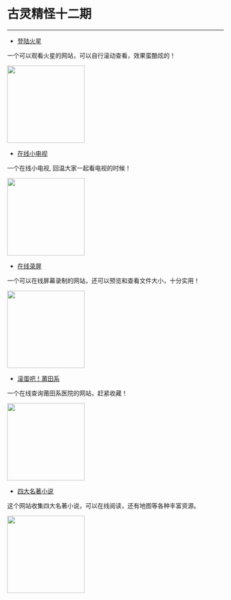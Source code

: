 <!--
 * @Author: caixin
 * @Date: 2021-06-10 10:11:13
 * @LastEditTime: 2021-06-10 13:29:26
 * @LastEditors: Please set LastEditors
 * @Description: In User Settings Edit
 * @FilePath: \docsify\docs\articles\fun\f12.md
-->
# 古灵精怪十二期
---

- [登陆火星](https://mars26.com/)

一个可以观看火星的网站，可以自行滚动查看，效果蛮酷炫的！

<img width="180px" bor src="//cdn.jsdelivr.net/gh/caix-github/pics-storage/f12120210610.png">

- [在线小电视](http://a.sqbot.vip/minitv/5KXDXT6B)

一个在线小电视, 回温大家一起看电视的时候！

<img width="180px" bor src="//cdn.jsdelivr.net/gh/caix-github/pics-storage/f12220210610.png">

- [在线录屏](https://toolwa.com/record/)

一个可以在线屏幕录制的网站，还可以预览和查看文件大小，十分实用！

<img width="180px" bor src="//cdn.jsdelivr.net/gh/caix-github/pics-storage/f12320210610.png">

- [滚蛋吧！莆田系](https://putianxi.github.io/index.html)

一个在线查询莆田系医院的网站，赶紧收藏！

<img width="180px" bor src="//cdn.jsdelivr.net/gh/caix-github/pics-storage/f12620210610.png">

- [四大名著小说](http://www.sdmzh.com.cn/)

这个网站收集四大名著小说，可以在线阅读，还有地图等各种丰富资源。

<img width="180px" bor src="//cdn.jsdelivr.net/gh/caix-github/pics-storage/f12520210610.png">